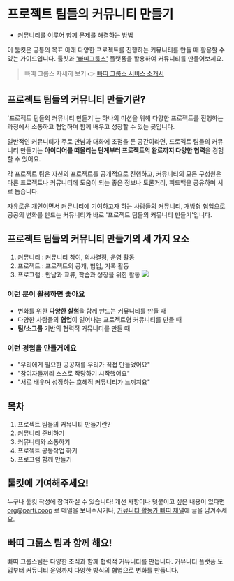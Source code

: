# 프로젝트 팀들의 커뮤니티 만들기
- 커뮤니티를 이루어 함께 문제를 해결하는 방법

이 툴킷은 공통의 목표 아래 다양한 프로젝트를 진행하는 커뮤니티를 만들 때 활용할 수 있는 가이드입니다. 툴킷과 ['빠띠그룹스'](https://parti.xyz/) 플랫폼을 활용하여 커뮤니티를 만들어보세요.   

> 빠띠 그룹스 자세히 보기
> 👉 [빠띠 그룹스 서비스 소개서](https://docs.google.com/presentation/d/1juFtylrkyeeFgROm0mQLbhg_8PGzjltnBXET3K-2AnM/edit#slide=id.g5b403d71a3_1_186)

## 프로젝트 팀들의 커뮤니티 만들기란?
'프로젝트 팀들의 커뮤니티 만들기'는 하나의 미션을 위해 다양한 프로젝트를 진행하는 과정에서 소통하고 협업하며 함께 배우고 성장할 수 있는 곳입니다. 

일반적인 커뮤니티가 주로 만남과 대화에 초점을 둔 공간이라면, 프로젝트 팀들의 커뮤니티 만들기는 **아이디어를 떠올리는 단계부터 프로젝트의 완료까지 다양한 협력**을 경험할 수 있어요. 

각 프로젝트 팀은 자신의 프로젝트를 공개적으로 진행하고, 커뮤니티의 모든 구성원은 다른 프로젝트나 커뮤니티에 도움이 되는 좋은 정보나 토론거리, 피드백을 공유하며 서로 돕습니다. 

자유로운 개인이면서 커뮤니티에 기여하고자 하는 사람들의 커뮤니티, 개방형 협업으로 공공의 변화를 만드는 커뮤니티가 바로 '프로젝트 팀들의 커뮤니티 만들기'입니다.

## 프로젝트 팀들의 커뮤니티 만들기의 세 가지 요소
1. 커뮤니티 : 커뮤니티 참여, 의사결정, 운영 활동  
2. 프로젝트 : 프로젝트의 공개, 협업, 기록 활동
3. 프로그램 : 만남과 교류, 학습과 성장을 위한 활동
![](https://i.imgur.com/2CvPSaq.png)


### 이런 분이 활용하면 좋아요
* 변화를 위한 **다양한 실험**을 함께 만드는 커뮤니티를 만들 때
* 다양한 사람들의 **협업**이 일어나는 프로젝트형 커뮤니티를 만들 때
* **팀/소그룹** 기반의 협력적 커뮤니티를 만들 때

### 이런 경험을 만들거에요
* "우리에게 필요한 공공재를 우리가 직접 만들었어요"
* "참여자들끼리 스스로 작당하기 시작했어요"
* "서로 배우며 성장하는 호혜적 커뮤니티가 느껴져요"


## 목차 
1. 프로젝트 팀들의 커뮤니티 만들기란? 
2. 커뮤니티 준비하기
3. 커뮤니티와 소통하기 
4. 프로젝트 공동작업 하기
5. 프로그램 함께 만들기

## 툴킷에 기여해주세요!
누구나 툴킷 작성에 참여하실 수 있습니다! 개선 사항이나 덧붙이고 싶은 내용이 있다면 org@parti.coop 로 메일을 보내주시거나, [커뮤니티 활동가 빠띠 채널](https://democracy-activists.parti.xyz/p/community)에 글을 남겨주세요. 

## 빠띠 그룹스 팀과 함께 해요!
빠띠 그룹스팀은 다양한 조직과 함께 협력적 커뮤니티를 만듭니다. 커뮤니티 플랫폼 도입부터 커뮤니티 운영까지 다양한 방식의 협업으로 변화를 만듭니다.

